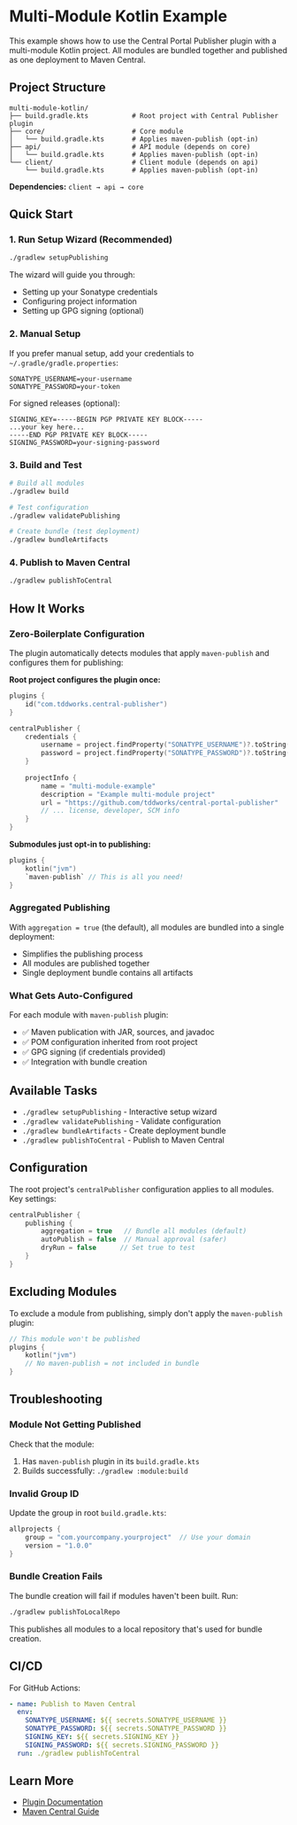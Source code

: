 # Multi-Module Kotlin Example

This example shows how to use the Central Portal Publisher plugin with a multi-module Kotlin project. All modules are bundled together and published as one deployment to Maven Central.

## Project Structure

```
multi-module-kotlin/
├── build.gradle.kts           # Root project with Central Publisher plugin
├── core/                      # Core module 
│   └── build.gradle.kts       # Applies maven-publish (opt-in)
├── api/                       # API module (depends on core)
│   └── build.gradle.kts       # Applies maven-publish (opt-in)  
└── client/                    # Client module (depends on api)
    └── build.gradle.kts       # Applies maven-publish (opt-in)
```

**Dependencies:** `client → api → core`

## Quick Start

### 1. Run Setup Wizard (Recommended)

```bash
./gradlew setupPublishing
```

The wizard will guide you through:
- Setting up your Sonatype credentials
- Configuring project information
- Setting up GPG signing (optional)

### 2. Manual Setup

If you prefer manual setup, add your credentials to `~/.gradle/gradle.properties`:

```properties
SONATYPE_USERNAME=your-username
SONATYPE_PASSWORD=your-token
```

For signed releases (optional):
```properties
SIGNING_KEY=-----BEGIN PGP PRIVATE KEY BLOCK-----
...your key here...
-----END PGP PRIVATE KEY BLOCK-----
SIGNING_PASSWORD=your-signing-password
```

### 3. Build and Test

```bash
# Build all modules
./gradlew build

# Test configuration
./gradlew validatePublishing

# Create bundle (test deployment)
./gradlew bundleArtifacts
```

### 4. Publish to Maven Central

```bash
./gradlew publishToCentral
```

## How It Works

### Zero-Boilerplate Configuration

The plugin automatically detects modules that apply `maven-publish` and configures them for publishing:

**Root project configures the plugin once:**
```kotlin
plugins {
    id("com.tddworks.central-publisher")
}

centralPublisher {
    credentials {
        username = project.findProperty("SONATYPE_USERNAME")?.toString() ?: ""
        password = project.findProperty("SONATYPE_PASSWORD")?.toString() ?: ""
    }
    
    projectInfo {
        name = "multi-module-example"
        description = "Example multi-module project"
        url = "https://github.com/tddworks/central-portal-publisher"
        // ... license, developer, SCM info
    }
}
```

**Submodules just opt-in to publishing:**
```kotlin
plugins {
    kotlin("jvm")
    `maven-publish` // This is all you need!
}
```

### Aggregated Publishing

With `aggregation = true` (the default), all modules are bundled into a single deployment:
- Simplifies the publishing process
- All modules are published together
- Single deployment bundle contains all artifacts

### What Gets Auto-Configured

For each module with `maven-publish` plugin:
- ✅ Maven publication with JAR, sources, and javadoc
- ✅ POM configuration inherited from root project  
- ✅ GPG signing (if credentials provided)
- ✅ Integration with bundle creation

## Available Tasks

- `./gradlew setupPublishing` - Interactive setup wizard
- `./gradlew validatePublishing` - Validate configuration  
- `./gradlew bundleArtifacts` - Create deployment bundle
- `./gradlew publishToCentral` - Publish to Maven Central

## Configuration

The root project's `centralPublisher` configuration applies to all modules. Key settings:

```kotlin
centralPublisher {
    publishing {
        aggregation = true   // Bundle all modules (default)
        autoPublish = false  // Manual approval (safer)
        dryRun = false      // Set true to test
    }
}
```

## Excluding Modules

To exclude a module from publishing, simply don't apply the `maven-publish` plugin:

```kotlin
// This module won't be published
plugins {
    kotlin("jvm")
    // No maven-publish = not included in bundle
}
```

## Troubleshooting

### Module Not Getting Published

Check that the module:
1. Has `maven-publish` plugin in its `build.gradle.kts`
2. Builds successfully: `./gradlew :module:build`

### Invalid Group ID

Update the group in root `build.gradle.kts`:
```kotlin
allprojects {
    group = "com.yourcompany.yourproject"  // Use your domain
    version = "1.0.0"
}
```

### Bundle Creation Fails

The bundle creation will fail if modules haven't been built. Run:
```bash
./gradlew publishToLocalRepo
```

This publishes all modules to a local repository that's used for bundle creation.

## CI/CD

For GitHub Actions:

```yaml
- name: Publish to Maven Central
  env:
    SONATYPE_USERNAME: ${{ secrets.SONATYPE_USERNAME }}
    SONATYPE_PASSWORD: ${{ secrets.SONATYPE_PASSWORD }}
    SIGNING_KEY: ${{ secrets.SIGNING_KEY }}
    SIGNING_PASSWORD: ${{ secrets.SIGNING_PASSWORD }}
  run: ./gradlew publishToCentral
```

## Learn More

- [Plugin Documentation](https://github.com/tddworks/central-portal-publisher)
- [Maven Central Guide](https://central.sonatype.org/publish/publish-guide/)